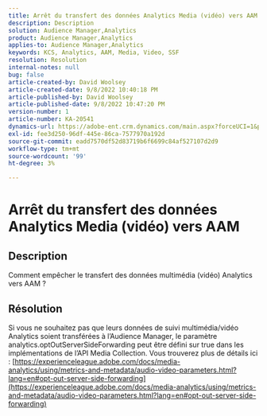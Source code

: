 ```yaml
---
title: Arrêt du transfert des données Analytics Media (vidéo) vers AAM
description: Description
solution: Audience Manager,Analytics
product: Audience Manager,Analytics
applies-to: Audience Manager,Analytics
keywords: KCS, Analytics, AAM, Media, Video, SSF
resolution: Resolution
internal-notes: null
bug: false
article-created-by: David Woolsey
article-created-date: 9/8/2022 10:40:18 PM
article-published-by: David Woolsey
article-published-date: 9/8/2022 10:47:20 PM
version-number: 1
article-number: KA-20541
dynamics-url: https://adobe-ent.crm.dynamics.com/main.aspx?forceUCI=1&pagetype=entityrecord&etn=knowledgearticle&id=6012852f-c72f-ed11-9db1-00224808613b
exl-id: fee3d250-96df-445e-86ca-7577970a192d
source-git-commit: eadd7570df52d83719b6f6699c84af527107d2d9
workflow-type: tm+mt
source-wordcount: '99'
ht-degree: 3%

---
```


# Arrêt du transfert des données Analytics Media (vidéo) vers AAM

## Description

Comment empêcher le transfert des données multimédia (vidéo) Analytics vers AAM ?

## Résolution


Si vous ne souhaitez pas que leurs données de suivi multimédia/vidéo Analytics soient transférées à l’Audience Manager, le paramètre analytics.optOutServerSideForwarding peut être défini sur true dans les implémentations de l’API Media Collection. Vous trouverez plus de détails ici : [https://experienceleague.adobe.com/docs/media-analytics/using/metrics-and-metadata/audio-video-parameters.html?lang=en#opt-out-server-side-forwarding](https://experienceleague.adobe.com/docs/media-analytics/using/metrics-and-metadata/audio-video-parameters.html?lang=en#opt-out-server-side-forwarding)

